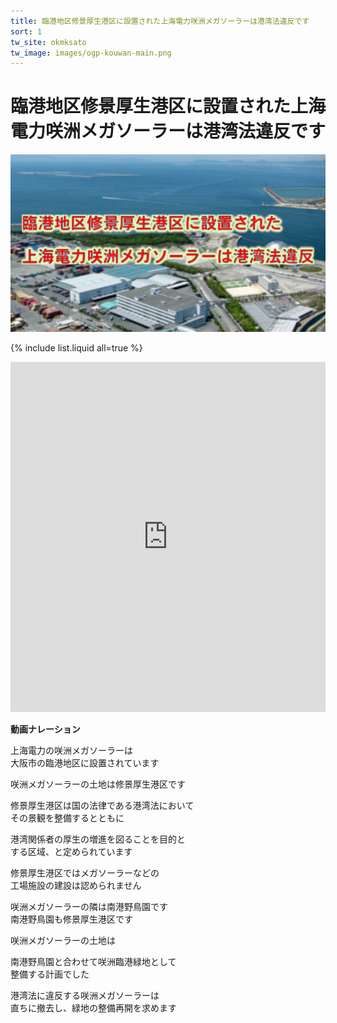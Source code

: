 ```yaml
---
title: 臨港地区修景厚生港区に設置された上海電力咲洲メガソーラーは港湾法違反です  
sort: 1  
tw_site: okmksato
tw_image: images/ogp-kouwan-main.png
---
```

# 臨港地区修景厚生港区に設置された上海電力咲洲メガソーラーは港湾法違反です  
![港湾法違反](images/ogp-kouwan-main.png)  

{% include list.liquid all=true %}

<iframe width="100%" height="560" src="https://www.youtube.com/embed/vWRHuub-b_E" title="YouTube video player" frameborder="0" allow="accelerometer; autoplay; clipboard-write; encrypted-media; gyroscope; picture-in-picture" allowfullscreen></iframe>

**動画ナレーション**  

上海電力の咲洲メガソーラーは  
大阪市の臨港地区に設置されています  

咲洲メガソーラーの土地は修景厚生港区です  

修景厚生港区は国の法律である港湾法において  
その景観を整備するとともに  

港湾関係者の厚生の増進を図ることを目的と  
する区域、と定められています  

修景厚生港区ではメガソーラーなどの  
工場施設の建設は認められません  

咲洲メガソーラーの隣は南港野鳥園です  
南港野鳥園も修景厚生港区です  

咲洲メガソーラーの土地は  

南港野鳥園と合わせて咲洲臨港緑地として  
整備する計画でした  

港湾法に違反する咲洲メガソーラーは  
直ちに撤去し、緑地の整備再開を求めます  
